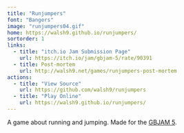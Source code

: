 ```yaml
---
title: "Runjumpers"
font: "Bangers"
image: "runjumpers04.gif"
home: https://walsh9.github.io/runjumpers/
sortorder: 1
links:
  - title: "itch.io Jam Submission Page"
    url: https://itch.io/jam/gbjam-5/rate/90391
  - title: Post-mortem
    url: http://walsh9.net/games/runjumpers-post-mortem
actions:
  - title: "View Source"
    url: https://github.com/walsh9/runjumpers
  - title: "Play Online"
    url: https://walsh9.github.io/runjumpers/
---
```


A game about running and jumping.
Made for the [GBJAM 5](https://itch.io/jam/gbjam-5).
